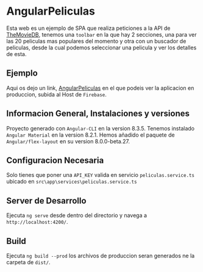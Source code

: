 # AngularPeliculas

Esta web es un ejemplo de SPA que realiza peticiones a la API de [TheMovieDB](https://www.themoviedb.org), tenemos una `toolbar` en la que hay 2 secciones, una para ver las 20 peliculas mas populares del momento y otra con un buscador de peliculas, desde la cual podemos seleccionar una pelicula y ver los detalles de esta.

## Ejemplo

Aqui os dejo un link, [AngularPeliculas](https://mibase-d272d.web.app/) en el que podeis ver la aplicacion en produccion, subida al Host de `Firebase`.

## Informacion General, Instalaciones y versiones

Proyecto generado con `Angular-CLI` en la version 8.3.5.
Tenemos instalado `Angular Material` en la version 8.2.1.
Hemos añadido el paquete de `Angular/flex-layout` en su version 8.0.0-beta.27.

## Configuracion Necesaria

Solo tienes que poner una `API_KEY` valida en servicio `peliculas.service.ts` ubicado en `src\app\services\peliculas.service.ts`

## Server de Desarrollo

Ejecuta `ng serve` desde dentro del directorio y navega a `http://localhost:4200/`.

## Build

Ejecuta `ng build --prod` los archivos de produccion seran generados ne la carpeta de `dist/`.

